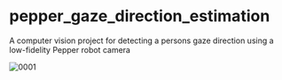 # pepper_gaze_direction_estimation
A computer vision project for detecting a persons gaze direction using a low-fidelity Pepper robot camera

![0001](0001.jpg "hello")
